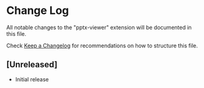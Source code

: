# Change Log

All notable changes to the "pptx-viewer" extension will be documented in this file.

Check [Keep a Changelog](http://keepachangelog.com/) for recommendations on how to structure this file.

## [Unreleased]

- Initial release
